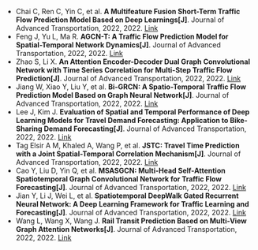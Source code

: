 * Chai C, Ren C, Yin C, et al. <b>A Multifeature Fusion Short-Term Traffic Flow Prediction Model Based on Deep Learnings[J]</b>. Journal of Advanced Transportation, 2022, 2022. [Link](https://www.hindawi.com/journals/jat/2022/1702766/)
* Feng J, Yu L, Ma R. <b>AGCN-T: A Traffic Flow Prediction Model for Spatial-Temporal Network Dynamics[J]</b>. Journal of Advanced Transportation, 2022, 2022. [Link](https://www.hindawi.com/journals/jat/2022/1217588/)
* Zhao S, Li X. <b>An Attention Encoder-Decoder Dual Graph Convolutional Network with Time Series Correlation for Multi-Step Traffic Flow Prediction[J]</b>. Journal of Advanced Transportation, 2022, 2022. [Link](https://www.hindawi.com/journals/jat/2022/7682274/)
* Jiang W, Xiao Y, Liu Y, et al. <b>Bi-GRCN: A Spatio-Temporal Traffic Flow Prediction Model Based on Graph Neural Network[J]</b>. Journal of Advanced Transportation, 2022, 2022. [Link](https://www.hindawi.com/journals/jat/2022/5221362/)
* Lee J, Kim J. <b>Evaluation of Spatial and Temporal Performance of Deep Learning Models for Travel Demand Forecasting: Application to Bike-Sharing Demand Forecasting[J]</b>. Journal of Advanced Transportation, 2022, 2022. [Link](https://www.hindawi.com/journals/jat/2022/5934670/)
* Tag Elsir A M, Khaled A, Wang P, et al. <b>JSTC: Travel Time Prediction with a Joint Spatial-Temporal Correlation Mechanism[J]</b>. Journal of Advanced Transportation, 2022, 2022. [Link](https://www.hindawi.com/journals/jat/2022/1213221/)
* Cao Y, Liu D, Yin Q, et al. <b>MSASGCN: Multi-Head Self-Attention Spatiotemporal Graph Convolutional Network for Traffic Flow Forecasting[J]</b>. Journal of Advanced Transportation, 2022, 2022. [Link](https://www.hindawi.com/journals/jat/2022/2811961/)
* Jian Y, Li J, Wei L, et al. <b>Spatiotemporal DeepWalk Gated Recurrent Neural Network: A Deep Learning Framework for Traffic Learning and Forecasting[J]</b>. Journal of Advanced Transportation, 2022, 2022. [Link](https://www.hindawi.com/journals/jat/2022/4260244/)
* Wang L, Wang X, Wang J. <b>Rail Transit Prediction Based on Multi-View Graph Attention Networks[J]</b>. Journal of Advanced Transportation, 2022, 2022. [Link](https://www.hindawi.com/journals/jat/2022/4672617/)